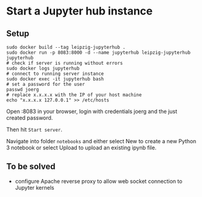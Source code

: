 # Start a Jupyter hub instance

## Setup

```
sudo docker build --tag leipzig-jupyterhub .
sudo docker run -p 8083:8000 -d --name jupyterhub leipzig-jupyterhub jupyterhub
# check if server is running without errors
sudo docker logs jupyterhub
# connect to running server instance
sudo docker exec -it jupyterhub bash
# set a password for the user
passwd joerg
# replace x.x.x.x with the IP of your host machine
echo "x.x.x.x 127.0.0.1" >> /etc/hosts
```

Open <myserver>:8083 in your browser, login with credentials joerg and the just created password.

Then hit `Start server`.

Navigate into folder `notebooks` and either select New to create a new Python 3 notebook or select Upload to upload an existing ipynb file.

## To be solved
 * configure Apache reverse proxy to allow web socket connection to Jupyter kernels


